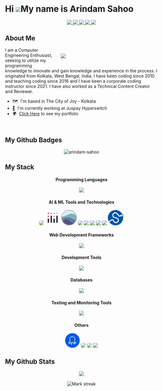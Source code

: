 # Hi ![](https://user-images.githubusercontent.com/18350557/176309783-0785949b-9127-417c-8b55-ab5a4333674e.gif)My name is Arindam Sahoo

<div align="center">
  <a href="https://www.linkedin.com/in/arindam-sahoo/">
    <img src="https://skillicons.dev/icons?i=linkedin&perline=14" />
  </a>
  <a href="https://arindam-sahoo.netlify.app/">
    <img height="48px" src="https://www.freepnglogos.com/uploads/logo-internet-png/logo-internet-chemiphase-updated-website-goes-live-chemiphase-ltd-12.png" />
  </a>
  <a href="https://dev.to/arindam-sahoo">
    <img src="https://skillicons.dev/icons?i=devto&perline=14" />
  </a>
  <a href="mailto:arindam.sahoo.1106@gmail.com">
    <img src="https://skillicons.dev/icons?i=gmail&perline=14" />
  </a>
  <a href="https://discord.com/users/715053141820833843" target="blank">
    <img src="https://skillicons.dev/icons?i=discord&perline=14" />
  </a>
</div>

## About Me
<p align="center"><img align="right" src="https://media0.giphy.com/media/qgQUggAC3Pfv687qPC/giphy.gif" style="padding:20px;" width=300></p>

<p>I am a Computer Engineering Enthusiast, seeking to utilize my programming knowledge to innovate and gain knowledge and experience in the process. I originated from Kolkata, West Bengal, India. I have been coding since 2010 and teaching coding since 2016 and I have been a corporate coding instructor since 2021. I have also worked as a Technical Content Creator and Reviewer.</p>

* 🗺️  I'm based in The City of Joy - Kolkata
* 💼  I'm currently working at Juspay Hyperswitch
* 🌍  [Click Here](https://arindam-sahoo.netlify.app/) to see my portfolio
<br/>



## My Github Badges
<p align="center"><img src="https://github-profile-trophy.vercel.app/?username=arindam-sahoo" alt="arindam-sahoo"/></p>

## My Stack
<h4 align="center">Programming Languages</h4>
<p align="center">
    <img src="https://skillicons.dev/icons?i=python,java,js,cpp&perline=14" />
</p>

<h4 align="center">AI & ML Tools and Technologies</h4>
<p align="center">
  <img src = "https://upload.wikimedia.org/wikipedia/commons/thumb/3/38/Jupyter_logo.svg/1200px-Jupyter_logo.svg.png" style="background-color: white; border-radius: 5px;" height="50">
  <img src = "./icons/plotly.png" height="50"/>
  <img src = "./icons/seaborn.png" height="50"/>
  <img src = "https://upload.wikimedia.org/wikipedia/commons/thumb/0/01/Created_with_Matplotlib-logo.svg/2048px-Created_with_Matplotlib-logo.svg.png" style="border-radius: 5px;" height="50">
  <img src="https://seeklogo.com/images/N/numpy-logo-479C24EC79-seeklogo.com.png" height="50"/>
  <img src="https://pandas.pydata.org/static/img/favicon_white.ico" height="50"/>
  <img src="https://upload.wikimedia.org/wikipedia/commons/thumb/5/53/OpenCV_Logo_with_text.png/487px-OpenCV_Logo_with_text.png" height="50"/>
  <img src="https://upload.wikimedia.org/wikipedia/commons/thumb/0/05/Scikit_learn_logo_small.svg/2560px-Scikit_learn_logo_small.svg.png" height="50"/>
  <img src = "./icons/scipy.png" height="50"/>
</p>

<h4 align="center">Web Development Frameworks</h4>
<p align="center">
    <img src="https://skillicons.dev/icons?i=html,css,react,angular,nextjs,bootstrap,tailwind,django,fastapi,flask&perline=14" />
</p>

<h4 align="center">Development Tools</h4>
<p align="center">
    <img src="https://skillicons.dev/icons?i=vscode,github,git,bash,nodejs&perline=14" />
</p>

<h4 align="center">Databases</h4>
<p align="center">
    <img src="https://skillicons.dev/icons?i=mysql,sqlite,postgres,mongodb&perline=14" />
</p>

<h4 align="center">Testing and Monitoring Tools</h4>
<p align="center">
    <img src="https://skillicons.dev/icons?i=postman,cypress,selenium,grafana,jenkins&perline=14" />
</p>

<h4 align="center">Others</h4>
<p align="center">
  <img src = "./icons/octoparse.png" height="48"/>
  <img src = "https://w7.pngwing.com/pngs/679/344/png-transparent-wing-ide-integrated-development-environment-python-computer-software-eric-raspberry-miscellaneous-monochrome-computer-program.png" style="background-color: white; border-radius: 5px;" height="48"/>
  <img src = "https://www.crummy.com/software/BeautifulSoup/10.1.jpg" style="border-radius: 5px;" height="48"/>
  <img src="https://skillicons.dev/icons?i=arduino&perline=14" />
</p>

</p>

## My Github Stats
<p align="center">
  <img  align="center"  src="https://github-readme-stats.vercel.app/api?username=arindam-sahoo&theme=dark&show_icons=true&count_private=true" />
  <br></br>
  <img  title="🔥 Get streak stats for your profile at git.io/streak-stats" alt="Mark streak" src="https://github-readme-streak-stats.herokuapp.com/?user=arindam-sahoo&theme=dark&hide_border=false" /> 
</p>
